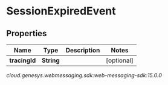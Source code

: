 # SessionExpiredEvent


## Properties

| Name | Type | Description | Notes |
| ------------ | ------------- | ------------- | ------------- |
| **tracingId** | **String** |  |  [optional] |




_cloud.genesys.webmessaging.sdk:web-messaging-sdk:15.0.0_
